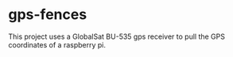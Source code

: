 gps-fences
==========

This project uses a GlobalSat BU-535 gps receiver to pull the GPS coordinates of a raspberry pi.


